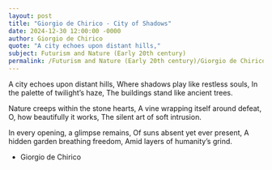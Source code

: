 ```yaml
---
layout: post
title: "Giorgio de Chirico - City of Shadows"
date: 2024-12-30 12:00:00 -0000
author: Giorgio de Chirico
quote: "A city echoes upon distant hills,"
subject: Futurism and Nature (Early 20th century)
permalink: /Futurism and Nature (Early 20th century)/Giorgio de Chirico/Giorgio de Chirico - City of Shadows
---
```


A city echoes upon distant hills,
Where shadows play like restless souls,
In the palette of twilight’s haze,
The buildings stand like ancient trees.

Nature creeps within the stone hearts,
A vine wrapping itself around defeat,
O, how beautifully it works, 
The silent art of soft intrusion.

In every opening, a glimpse remains,
Of suns absent yet ever present,
A hidden garden breathing freedom,
Amid layers of humanity’s grind.

- Giorgio de Chirico
